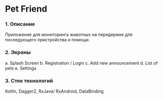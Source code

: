 # Pet Friend #

### 1. Описание ###
Приложение для мониторинга животных на передержке для последующего пристройства и помощи.

### 2. Экраны ###
  а. Splash Screen
  b. Registration / Login
  c. Add new announcement
  d. List of pets
  e. Settings
  
### 3. Стек технологий ###
Kotlin, Dagger2, RxJava/ RxAndroid, DataBinding
